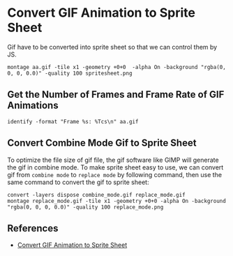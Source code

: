 # Convert GIF Animation to Sprite Sheet

Gif have to be converted into sprite sheet so that we can control them by JS.

```
montage aa.gif -tile x1 -geometry +0+0  -alpha On -background "rgba(0, 0, 0, 0.0)" -quality 100 spritesheet.png
```

## Get the Number of Frames and Frame Rate of GIF Animations

```
identify -format "Frame %s: %Tcs\n" aa.gif
```

## Convert Combine Mode Gif to Sprite Sheet

To optimize the file size of gif file, the gif software like GIMP will generate the gif in combine mode. To make sprite sheet easy to use, we can convert gif from `combine mode` to `replace mode` by following command, then use the same command to convert the gif to sprite sheet:

```
convert -layers dispose combine_mode.gif replace_mode.gif
montage replace_mode.gif -tile x1 -geometry +0+0 -alpha On -background "rgba(0, 0, 0, 0.0)" -quality 100 replace_mode.png
```

## References

* [Convert GIF Animation to Sprite Sheet](http://jmsliu.com/622/convert-gif-animation-to-sprite-sheet-for-html5-games.html)